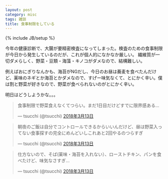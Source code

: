 ```yaml
---
layout: post
category: misc
tags: 雑談
title: 食事制限をしている
---
```

{% include JB/setup %}

今年の健康診断で、大腸が要精密検査になってしまった。検査のための食事制限が今日から発生しているのだが、これが個人的になかなか厳しい。
繊維質が一切ダメらしく、野菜・豆類・海藻・キノコがダメなので、結構難しい。

例えばおにぎりなんかも、海苔がNGだし、今日のお昼は蕎麦を食べたんだけど、薬味のネギとか海苔とかダメなので、すげー味気なくて、とにかく辛い。僕は割と野菜が好きなので、野菜が食べられないのがとにかく辛い。

明日はどうしようかな。。。


<blockquote class="twitter-tweet" data-lang="ja"><p lang="ja" dir="ltr">食事制限で野菜食えなくてつらい。まだ1日目だけどすでに限界感ある...</p>&mdash; tsucchi (@tsucchi) <a href="https://twitter.com/tsucchi/status/973422574590808065?ref_src=twsrc%5Etfw">2018年3月13日</a></blockquote>
<script async src="https://platform.twitter.com/widgets.js" charset="utf-8"></script>

<blockquote class="twitter-tweet" data-lang="ja"><p lang="ja" dir="ltr">朝夜のご飯は自分でコントロールできるからいいんだけど、昼は野菜入ってない食事探すの完全にめんどいしこれあと2回やるのつらすぎ</p>&mdash; tsucchi (@tsucchi) <a href="https://twitter.com/tsucchi/status/973425803189866496?ref_src=twsrc%5Etfw">2018年3月13日</a></blockquote>
<script async src="https://platform.twitter.com/widgets.js" charset="utf-8"></script>

<blockquote class="twitter-tweet" data-lang="ja"><p lang="ja" dir="ltr">仕方ないので、そば(薬味・海苔を入れない）、ローストチキン、パンを食べたけど、味気なさすぎ...</p>&mdash; tsucchi (@tsucchi) <a href="https://twitter.com/tsucchi/status/973426089119776768?ref_src=twsrc%5Etfw">2018年3月13日</a></blockquote>
<script async src="https://platform.twitter.com/widgets.js" charset="utf-8"></script>


